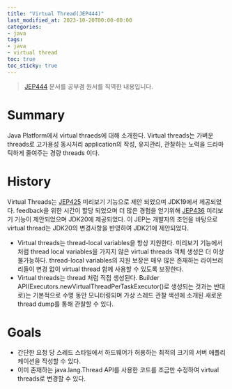 ```yaml
---
title: "Virtual Thread(JEP444)"
last_modified_at: 2023-10-20T00:00-00:00
categories:
- java
tags:
- java
- virtual thread
toc: true
toc_sticky: true
---
```


> [JEP444](https://openjdk.org/jeps/444) 문서를 공부겸 원서를 직역한 내용입니다.
 
# Summary

Java Platform에서 virtual thraeds에 대해 소개한다.
Virtual threads는 가벼운 threads로 고가용성 동시처리 application의 작성, 유지관리, 관찰하는 노력을 드라마틱하게 줄여주는 경량 threads 이다.

# History

Virtual Threads는 [JEP425](https://openjdk.org/jeps/425) 미리보기 기능으로 제안 되었으며 JDK19에서 제공되었다.
feedback을 위한 시간이 할당 되었으며 더 많은 경험을 얻기위해 [JEP436](https://openjdk.org/jeps/436) 미리보기 기능이 제안되었으며 JDK20에 제공되었다.
이 JEP는 개발자의 조언을 바탕으로 virtual thread는 JDK20의 변경사항을 반영하여 JDK21에 제안되었다. 

- Virtual threads는 thread-local variables을 항상 지원한다. 
미리보기 기능에서 처럼 thread local variables을 가지지 않은 virtual threads 객체 생성은 더 이상 불가능하다.
thread-local variables의 지원 보장은 매우 많은 존재하는 라이브러리들이 변경 없이 virtual thread 함께 사용할 수 있도록 보장한다.
- Virtual threads는 thread 처럼 직접 생성된다. 
Builder API(Executors.newVirtualThreadPerTaskExecutor()로 생성되는 것과는 반대로)는 기본적으로 수명 동안 모니터링되며 가상 스레드 관찰 색션에 소개된 새로운 thread dump를 통해 관찰할 수 있다.

# Goals

- 간단한 요청 당 스레드 스타일에서 하드웨어가 허용하는 최적의 크기의 서버 애플리케이션을 작성할 수 있다. 
- 이미 존재하는 java.lang.Thread API를 사용한 코드를 조금만 수정하여 virtual threads로 변경할 수 있다.